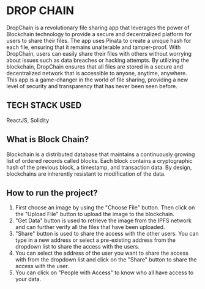 # DROP CHAIN

DropChain is a revolutionary file sharing app that leverages the power of Blockchain technology to provide a secure and decentralized platform for users to share their files. The app uses Pinata to create a unique hash for each file, ensuring that it remains unalterable and tamper-proof. With DropChain, users can easily share their files with others without worrying about issues such as data breaches or hacking attempts. By utilizing the blockchain, DropChain ensures that all files are stored in a secure and decentralized network that is accessible to anyone, anytime, anywhere. This app is a game-changer in the world of file sharing, providing a new level of security and transparency that has never been seen before.

## TECH STACK USED

ReactJS, Solidity

## What is Block Chain?

Blockchain is a distributed database that maintains a continuously growing list of ordered records called blocks. Each block contains a cryptographic hash of the previous block, a timestamp, and transaction data. By design, blockchains are inherently resistant to modification of the data.

## How to run the project?

1. First choose an image by using the "Choose File" button. Then click on the "Upload File" button to upload the image to the blockchain.
2. "Get Data" button is used to retrieve the image from the IPFS network and can further verify all the files that have been uploaded.
3. "Share" button is used to share the access with the other users. You can type in a new address or select a pre-existing address from the dropdown list to share the access with the users.
4. You can select the address of the user you want to share the access with from the dropdown list and click on the "Share" button to share the access with the user.
5. You can click on "People with Access" to know who all have access to your data.
